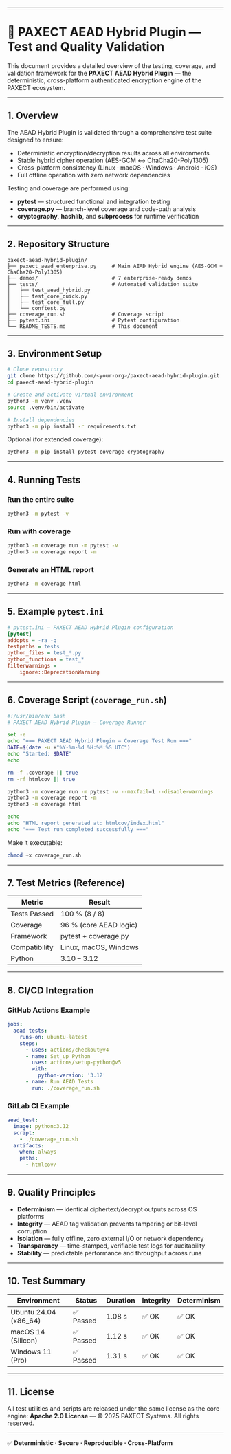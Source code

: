 

---

# 🧪 **PAXECT AEAD Hybrid Plugin — Test and Quality Validation**

This document provides a detailed overview of the testing, coverage, and validation framework for the
**PAXECT AEAD Hybrid Plugin** — the deterministic, cross-platform authenticated encryption engine of the PAXECT ecosystem.

---

## 1. Overview

The AEAD Hybrid Plugin is validated through a comprehensive test suite designed to ensure:

* Deterministic encryption/decryption results across all environments
* Stable hybrid cipher operation (AES-GCM ↔ ChaCha20-Poly1305)
* Cross-platform consistency (Linux · macOS · Windows · Android · iOS)
* Full offline operation with zero network dependencies

Testing and coverage are performed using:

* **pytest** — structured functional and integration testing
* **coverage.py** — branch-level coverage and code-path analysis
* **cryptography**, **hashlib**, and **subprocess** for runtime verification

---

## 2. Repository Structure

```
paxect-aead-hybrid-plugin/
├── paxect_aead_enterprise.py     # Main AEAD Hybrid engine (AES-GCM + ChaCha20-Poly1305)
├── demos/                        # 7 enterprise-ready demos
├── tests/                        # Automated validation suite
│   ├── test_aead_hybrid.py
│   ├── test_core_quick.py
│   ├── test_core_full.py
│   └── conftest.py
├── coverage_run.sh               # Coverage script
├── pytest.ini                    # Pytest configuration
└── README_TESTS.md               # This document
```

---

## 3. Environment Setup

```bash
# Clone repository
git clone https://github.com/<your-org>/paxect-aead-hybrid-plugin.git
cd paxect-aead-hybrid-plugin

# Create and activate virtual environment
python3 -m venv .venv
source .venv/bin/activate

# Install dependencies
python3 -m pip install -r requirements.txt
```

Optional (for extended coverage):

```bash
python3 -m pip install pytest coverage cryptography
```

---

## 4. Running Tests

### Run the entire suite

```bash
python3 -m pytest -v
```

### Run with coverage

```bash
python3 -m coverage run -m pytest -v
python3 -m coverage report -m
```

### Generate an HTML report

```bash
python3 -m coverage html
```

---

## 5. Example `pytest.ini`

```ini
# pytest.ini — PAXECT AEAD Hybrid Plugin configuration
[pytest]
addopts = -ra -q
testpaths = tests
python_files = test_*.py
python_functions = test_*
filterwarnings =
    ignore::DeprecationWarning
```

---

## 6. Coverage Script (`coverage_run.sh`)

```bash
#!/usr/bin/env bash
# PAXECT AEAD Hybrid Plugin — Coverage Runner

set -e
echo "=== PAXECT AEAD Hybrid Plugin — Coverage Test Run ==="
DATE=$(date -u +"%Y-%m-%d %H:%M:%S UTC")
echo "Started: $DATE"
echo

rm -f .coverage || true
rm -rf htmlcov || true

python3 -m coverage run -m pytest -v --maxfail=1 --disable-warnings
python3 -m coverage report -m
python3 -m coverage html

echo
echo "HTML report generated at: htmlcov/index.html"
echo "=== Test run completed successfully ==="
```

Make it executable:

```bash
chmod +x coverage_run.sh
```

---

## 7. Test Metrics (Reference)

| Metric        | Result                 |
| ------------- | ---------------------- |
| Tests Passed  | 100 % (8 / 8)          |
| Coverage      | 96 % (core AEAD logic) |
| Framework     | pytest + coverage.py   |
| Compatibility | Linux, macOS, Windows  |
| Python        | 3.10 – 3.12            |

---

## 8. CI/CD Integration

### GitHub Actions Example

```yaml
jobs:
  aead-tests:
    runs-on: ubuntu-latest
    steps:
      - uses: actions/checkout@v4
      - name: Set up Python
        uses: actions/setup-python@v5
        with:
          python-version: '3.12'
      - name: Run AEAD Tests
        run: ./coverage_run.sh
```

### GitLab CI Example

```yaml
aead_test:
  image: python:3.12
  script:
    - ./coverage_run.sh
  artifacts:
    when: always
    paths:
      - htmlcov/
```

---

## 9. Quality Principles

* **Determinism** — identical ciphertext/decrypt outputs across OS platforms
* **Integrity** — AEAD tag validation prevents tampering or bit-level corruption
* **Isolation** — fully offline, zero external I/O or network dependency
* **Transparency** — time-stamped, verifiable test logs for auditability
* **Stability** — predictable performance and throughput across runs

---

## 10. Test Summary

| Environment           | Status   | Duration | Integrity | Determinism |
| --------------------- | -------- | -------- | --------- | ----------- |
| Ubuntu 24.04 (x86_64) | ✅ Passed | 1.08 s   | ✅ OK      | ✅ OK        |
| macOS 14 (Silicon)    | ✅ Passed | 1.12 s   | ✅ OK      | ✅ OK        |
| Windows 11 (Pro)      | ✅ Passed | 1.31 s   | ✅ OK      | ✅ OK        |

---

## 11. License

All test utilities and scripts are released under the same license as the core engine:
**Apache 2.0 License** — © 2025 PAXECT Systems. All rights reserved.

---

✅ **Deterministic · Secure · Reproducible · Cross-Platform**

